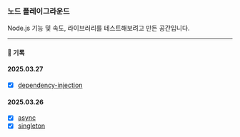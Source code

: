 ### 노드 플레이그라운드

Node.js 기능 및 속도, 라이브러리를 테스트해보려고 만든 공간입니다.

---

#### 📝 기록

#### 2025.03.27

- [x] [dependency-injection](./src/di/)

#### 2025.03.26

- [x] [async](./src/async/)
- [x] [singleton](./src/singleton/)
